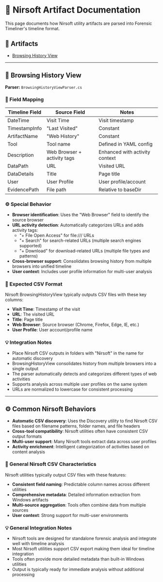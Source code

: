 # 🧠 Nirsoft Artifact Documentation

This page documents how Nirsoft utility artifacts are parsed into Forensic Timeliner's timeline format.

## 📁 Artifacts

* [Browsing History View](#browsing-history-view)

---

## 🔹 Browsing History View

**Parser:** `BrowsingHistoryViewParser.cs`

### 🧩 Field Mapping

| Timeline Field | Source Field    | Notes                                    |
| -------------- | --------------- | ---------------------------------------- |
| DateTime       | Visit Time      | Visit timestamp                          |
| TimestampInfo  | "Last Visited"  | Constant                                 |
| ArtifactName   | "Web History"   | Constant                                 |
| Tool           | Tool name       | Defined in YAML config                   |
| Description    | Web Browser + activity tags | Enhanced with activity context |
| DataPath       | URL             | Visited URL                              |
| DataDetails    | Title           | Page title                               |
| User           | User Profile    | User profile/account                     |
| EvidencePath   | File path       | Relative to baseDir                      |

### ⚙️ Special Behavior

* **Browser identification**: Uses the "Web Browser" field to identify the source browser
* **URL activity detection**: Automatically categorizes URLs and adds activity tags:
  - "+ File Open Access" for file:/// URLs
  - "+ Search" for search-related URLs (multiple search engines supported)
  - "+ Download" for download-related URLs (multiple file types and patterns)
* **Cross-browser support**: Consolidates browsing history from multiple browsers into unified timeline
* **User context**: Includes user profile information for multi-user analysis

### 📝 Expected CSV Format

Nirsoft BrowsingHistoryView typically outputs CSV files with these key columns:
- **Visit Time**: Timestamp of the visit
- **URL**: The visited URL
- **Title**: Page title
- **Web Browser**: Source browser (Chrome, Firefox, Edge, IE, etc.)
- **User Profile**: User account/profile name

### 💡 Integration Notes

- Place Nirsoft CSV outputs in folders with "Nirsoft" in the name for automatic discovery
- BrowsingHistoryView consolidates history from multiple browsers into a single output
- The parser automatically detects and categorizes different types of web activities
- Supports analysis across multiple user profiles on the same system
- URLs are normalized to lowercase for consistent processing

---

## ⚙️ Common Nirsoft Behaviors

* **Automatic CSV discovery**: Uses the Discovery utility to find Nirsoft CSV files based on filename patterns, folder names, and file headers
* **Cross-tool compatibility**: Nirsoft utilities often have consistent CSV output formats
* **Multi-user support**: Many Nirsoft tools extract data across user profiles
* **Activity enrichment**: Intelligent categorization of activities based on content analysis

### 📝 General Nirsoft CSV Characteristics

Nirsoft utilities typically output CSV files with these features:
- **Consistent field naming**: Predictable column names across different utilities
- **Comprehensive metadata**: Detailed information extraction from Windows artifacts
- **Multi-source aggregation**: Tools often combine data from multiple sources
- **User context**: Strong support for multi-user environments

### 💡 General Integration Notes

- Nirsoft tools are designed for standalone forensic analysis and integrate well with timeline analysis
- Most Nirsoft utilities support CSV export making them ideal for timeline integration
- Tools often provide more detailed metadata than built-in Windows utilities
- Output is typically ready for immediate analysis without additional processing

